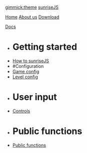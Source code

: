 [gimmick:theme](united)
[sunriseJS](#!index.md)

[Home](index.md)
[About us](about.md)
[Download](download.md)

[Docs]()

  * # Getting started
  * [How to sunriseJS](howtosunrise.md)
  * #Configuration
  * [Game config](gameconfig.md)
  * [Level config](levelconfig.md)
  * # User input
  * [Controls](controls.md)
  * # Public functions
  * [Public functions](srfnfunctions.md)
